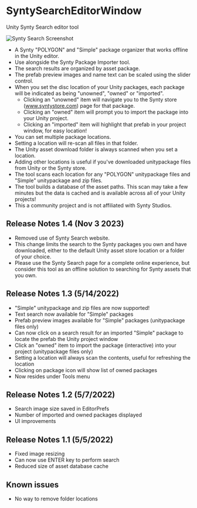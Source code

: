 # SyntySearchEditorWindow
Unity Synty Search editor tool

![Synty Search Screenshot](https://user-images.githubusercontent.com/80069077/167243235-0a3f822d-849b-4b7e-a1b2-06a37c486a3a.PNG)

- A Synty "POLYGON" and "Simple" package organizer that works offline in the Unity editor.
- Use alongside the Synty Package Importer tool.
- The search results are organized by asset package.
- The prefab preview images and name text can be scaled using the slider control. 
- When you set the disc location of your Unity packages, each package will be indicated as being "unowned", "owned" or "imported".
  - Clicking an "unowned" item will navigate you to the Synty store (www.syntystore.com) page for that package.
  - Clicking an "owned" item will prompt you to import the package into your Unity project.
  - Clicking an "imported" item will highlight that prefab in your project window, for easy location!
- You can set multiple package locations.
- Setting a location will re-scan all files in that folder.
- The Unity asset download folder is always scanned when you set a location.
- Adding other locations is useful if you've downloaded unitypackage files from Unity or the Synty store.
- The tool scans each location for any "POLYGON" unitypackage files and "Simple" unitypackage and zip files.
- The tool builds a database of the asset paths. This scan may take a few minutes but the data is cached and is available across all of your Unity projects!
- This a community project and is not affiliated with Synty Studios.

Release Notes 1.4 (Nov 3 2023)
------------------------------

- Removed use of Synty Search website.
- This change limits the search to the Synty packages you own and have downloaded, either to the default Unity asset store location or a folder of your choice.
- Please use the Synty Search page for a complete online experience, but consider this tool as an offline solution to searching for Synty assets that you own.

Release Notes 1.3 (5/14/2022)
------------------------

- "Simple" unitypackage and zip files are now supported!
- Text search now available for "Simple" packages
- Prefab preview images available for "Simple" packages (unitypackage files only)
- Can now click on a search result for an imported "Simple" package to locate the prefab the Unity project window
- Click an "owned" item to import the package (interactive) into your project (unitypackage files only)
- Setting a location will always scan the contents, useful for refreshing the location
- Clicking on package icon will show list of owned packages
- Now resides under Tools menu

Release Notes 1.2 (5/7/2022)
------------------------

- Search image size saved in EditorPrefs
- Number of imported and owned packages displayed
- UI improvements

Release Notes 1.1  (5/5/2022)
------------------------

- Fixed image resizing
- Can now use ENTER key to perform search
- Reduced size of asset database cache

Known issues
------------
- No way to remove folder locations
